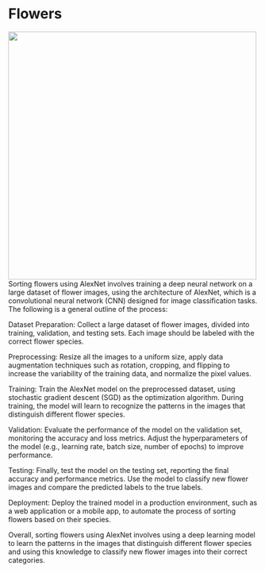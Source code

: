 # Flowers
<img src="https://www.costafarms.com/images/SlideShow/1-Pentas-Falling-Star-Bicolor---Flowers-for-Florida---Costa-Farms.jpg" width="500">
Sorting flowers using AlexNet involves training a deep neural network on a large dataset of flower images, using the architecture of AlexNet, which is a convolutional neural network (CNN) designed for image classification tasks. The following is a general outline of the process:

Dataset Preparation: Collect a large dataset of flower images, divided into training, validation, and testing sets. Each image should be labeled with the correct flower species.

Preprocessing: Resize all the images to a uniform size, apply data augmentation techniques such as rotation, cropping, and flipping to increase the variability of the training data, and normalize the pixel values.

Training: Train the AlexNet model on the preprocessed dataset, using stochastic gradient descent (SGD) as the optimization algorithm. During training, the model will learn to recognize the patterns in the images that distinguish different flower species.

Validation: Evaluate the performance of the model on the validation set, monitoring the accuracy and loss metrics. Adjust the hyperparameters of the model (e.g., learning rate, batch size, number of epochs) to improve performance.

Testing: Finally, test the model on the testing set, reporting the final accuracy and performance metrics. Use the model to classify new flower images and compare the predicted labels to the true labels.

Deployment: Deploy the trained model in a production environment, such as a web application or a mobile app, to automate the process of sorting flowers based on their species.

Overall, sorting flowers using AlexNet involves using a deep learning model to learn the patterns in the images that distinguish different flower species and using this knowledge to classify new flower images into their correct categories.
